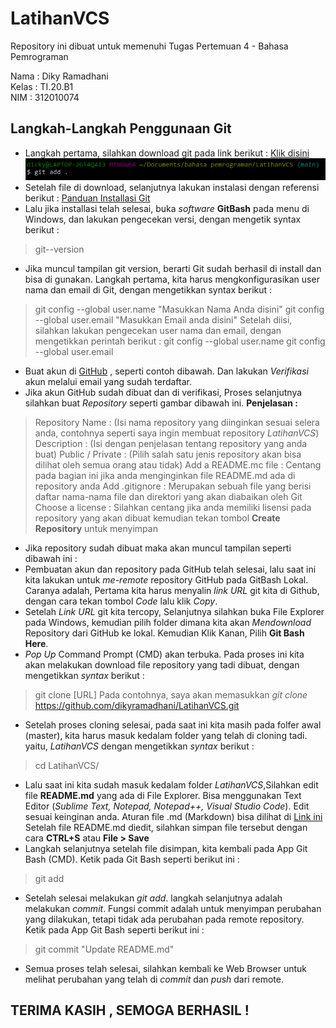 # LatihanVCS
Repository ini dibuat untuk memenuhi Tugas Pertemuan 4 - Bahasa Pemrograman

Nama : Diky Ramadhani <br>
Kelas : TI.20.B1 <br>
NIM : 312010074 <br>

## Langkah-Langkah Penggunaan Git
* Langkah pertama, silahkan download git pada link berikut : [Klik disini](git-scm.com)
![gambar scm git](Gambar/git-add.PNG)
* Setelah file di download, selanjutnya lakukan instalasi dengan referensi berikut : [Panduan Installasi Git](https://git-scm.com/book/en/v2/Getting-Started-Installing-Git)
* Lalu jika installasi telah selesai, buka *software* **GitBash** pada menu di Windows, dan lakukan pengecekan versi,  dengan mengetik syntax berikut :
> git--version
* Jika muncul tampilan git version, berarti Git sudah berhasil di install dan bisa di gunakan.
Langkah pertama, kita harus mengkonfigurasikan user nama dan email di Git, dengan mengetikkan syntax berikut :
> git config --global user.name "Masukkan Nama Anda disini"
> git config --global user.email "Masukkan Email anda disini"
Setelah diisi, silahkan lakukan pengecekan user nama dan email, dengan mengetikkan perintah berikut :
> git config --global user.name
> git config --global user.email
* Buat akun di [GitHub](github.com) , seperti contoh dibawah. Dan lakukan *Verifikasi* akun melalui email yang sudah terdaftar.
* Jika akun GitHub sudah dibuat dan di verifikasi, Proses selanjutnya silahkan buat *Repository* seperti gambar dibawah ini.
**Penjelasan :**
> Repository Name : (Isi nama repository yang diinginkan sesuai selera anda, contohnya seperti saya ingin membuat repository *LatihanVCS*)
> Description : (Isi dengan penjelasan tentang repository yang anda buat)
> Public / Private : (Pilih salah satu jenis repository akan bisa dilihat oleh semua orang atau tidak)
> Add a README.mc file : Centang pada bagian ini jika anda menginginkan file README.md ada di repository anda
> Add .gitignore : Merupakan sebuah file yang berisi daftar nama-nama file dan direktori yang akan diabaikan oleh Git
> Choose a license : Silahkan centang jika anda memiliki lisensi pada repository yang akan dibuat kemudian tekan tombol **Create Repository** untuk menyimpan
* Jika repository sudah dibuat maka akan muncul tampilan seperti dibawah ini :
* Pembuatan akun dan repository pada GitHub telah selesai, lalu saat ini kita lakukan untuk *me-remote* repository GitHub pada GitBash Lokal. Caranya adalah, Pertama kita harus menyalin *link URL* git kita di Github, dengan cara tekan tombol *Code* lalu klik *Copy*.
* Setelah *Link URL* git kita tercopy, Selanjutnya silahkan buka File Explorer pada Windows, kemudian pilih folder dimana kita akan *Mendownload* Repository dari GitHub ke lokal. Kemudian Klik Kanan, Pilih **Git Bash Here**.
* *Pop Up* Command Prompt (CMD) akan terbuka. Pada proses ini kita akan melakukan download file repository yang tadi dibuat, dengan mengetikkan *syntax* berikut :
> git clone [URL] Pada contohnya, saya akan memasukkan *git clone*
> https://github.com/dikyramadhani/LatihanVCS.git
* Setelah proses cloning selesai, pada saat ini kita masih pada folfer awal (master), kita harus masuk kedalam folder yang telah di cloning tadi. yaitu, *LatihanVCS* dengan mengetikkan *syntax* berikut :
> cd LatihanVCS/
* Lalu saat ini kita sudah masuk kedalam folder *LatihanVCS*,Silahkan edit file **README.md** yang ada di File Explorer. Bisa menggunakan Text Editor (*Sublime Text, Notepad, Notepad++, Visual Studio Code*). Edit sesuai keinginan anda.
Aturan file .md (Markdown) bisa dilihat di [Link ini](guides.github.com/features/mastering-markdown/)
Setelah file README.md diedit, silahkan simpan file tersebut dengan cara **CTRL+S** atau **File > Save**
* Langkah selanjutnya setelah file disimpan, kita kembali pada App Git Bash (CMD). Ketik pada Git Bash seperti berikut ini :
> git add
* Setelah selesai melakukan *git add*. langkah selanjutnya adalah melakukan *commit*. Fungsi commit adalah untuk menyimpan perubahan yang dilakukan, tetapi tidak ada perubahan pada remote repository. Ketik pada App Git Bash seperti berikut ini :
> git commit "Update README.md"
* Semua proses telah selesai, silahkan kembali ke Web Browser untuk melihat perubahan yang telah di *commit* dan *push* dari remote.
## TERIMA KASIH , SEMOGA BERHASIL !

